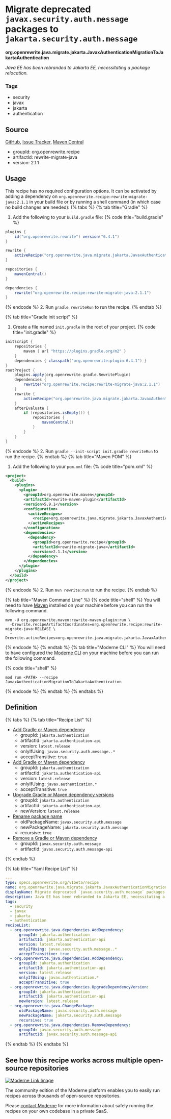# Migrate deprecated `javax.security.auth.message` packages to `jakarta.security.auth.message`

**org.openrewrite.java.migrate.jakarta.JavaxAuthenticationMigrationToJakartaAuthentication**

_Java EE has been rebranded to Jakarta EE, necessitating a package relocation._

### Tags

* security
* javax
* jakarta
* authentication

## Source

[GitHub](https://github.com/openrewrite/rewrite-migrate-java/blob/main/src/main/resources/META-INF/rewrite/jakarta-ee-9.yml), [Issue Tracker](https://github.com/openrewrite/rewrite-migrate-java/issues), [Maven Central](https://central.sonatype.com/artifact/org.openrewrite.recipe/rewrite-migrate-java/2.1.1/jar)

* groupId: org.openrewrite.recipe
* artifactId: rewrite-migrate-java
* version: 2.1.1


## Usage

This recipe has no required configuration options. It can be activated by adding a dependency on `org.openrewrite.recipe:rewrite-migrate-java:2.1.1` in your build file or by running a shell command (in which case no build changes are needed): 
{% tabs %}
{% tab title="Gradle" %}
1. Add the following to your `build.gradle` file:
{% code title="build.gradle" %}
```groovy
plugins {
    id("org.openrewrite.rewrite") version("6.4.1")
}

rewrite {
    activeRecipe("org.openrewrite.java.migrate.jakarta.JavaxAuthenticationMigrationToJakartaAuthentication")
}

repositories {
    mavenCentral()
}

dependencies {
    rewrite("org.openrewrite.recipe:rewrite-migrate-java:2.1.1")
}
```
{% endcode %}
2. Run `gradle rewriteRun` to run the recipe.
{% endtab %}

{% tab title="Gradle init script" %}
1. Create a file named `init.gradle` in the root of your project.
{% code title="init.gradle" %}
```groovy
initscript {
    repositories {
        maven { url "https://plugins.gradle.org/m2" }
    }
    dependencies { classpath("org.openrewrite:plugin:6.4.1") }
}
rootProject {
    plugins.apply(org.openrewrite.gradle.RewritePlugin)
    dependencies {
        rewrite("org.openrewrite.recipe:rewrite-migrate-java:2.1.1")
    }
    rewrite {
        activeRecipe("org.openrewrite.java.migrate.jakarta.JavaxAuthenticationMigrationToJakartaAuthentication")
    }
    afterEvaluate {
        if (repositories.isEmpty()) {
            repositories {
                mavenCentral()
            }
        }
    }
}
```
{% endcode %}
2. Run `gradle --init-script init.gradle rewriteRun` to run the recipe.
{% endtab %}
{% tab title="Maven POM" %}
1. Add the following to your `pom.xml` file:
{% code title="pom.xml" %}
```xml
<project>
  <build>
    <plugins>
      <plugin>
        <groupId>org.openrewrite.maven</groupId>
        <artifactId>rewrite-maven-plugin</artifactId>
        <version>5.9.1</version>
        <configuration>
          <activeRecipes>
            <recipe>org.openrewrite.java.migrate.jakarta.JavaxAuthenticationMigrationToJakartaAuthentication</recipe>
          </activeRecipes>
        </configuration>
        <dependencies>
          <dependency>
            <groupId>org.openrewrite.recipe</groupId>
            <artifactId>rewrite-migrate-java</artifactId>
            <version>2.1.1</version>
          </dependency>
        </dependencies>
      </plugin>
    </plugins>
  </build>
</project>
```
{% endcode %}
2. Run `mvn rewrite:run` to run the recipe.
{% endtab %}

{% tab title="Maven Command Line" %}
{% code title="shell" %}
You will need to have [Maven](https://maven.apache.org/download.cgi) installed on your machine before you can run the following command.

```shell
mvn -U org.openrewrite.maven:rewrite-maven-plugin:run \
  -Drewrite.recipeArtifactCoordinates=org.openrewrite.recipe:rewrite-migrate-java:RELEASE \
  -Drewrite.activeRecipes=org.openrewrite.java.migrate.jakarta.JavaxAuthenticationMigrationToJakartaAuthentication
```
{% endcode %}
{% endtab %}
{% tab title="Moderne CLI" %}
You will need to have configured the [Moderne CLI](https://docs.moderne.io/moderne-cli/cli-intro) on your machine before you can run the following command.

{% code title="shell" %}
```shell
mod run <PATH> --recipe JavaxAuthenticationMigrationToJakartaAuthentication
```
{% endcode %}
{% endtab %}
{% endtabs %}

## Definition

{% tabs %}
{% tab title="Recipe List" %}
* [Add Gradle or Maven dependency](../../../java/dependencies/adddependency.md)
  * groupId: `jakarta.authentication`
  * artifactId: `jakarta.authentication-api`
  * version: `latest.release`
  * onlyIfUsing: `javax.security.auth.message..*`
  * acceptTransitive: `true`
* [Add Gradle or Maven dependency](../../../java/dependencies/adddependency.md)
  * groupId: `jakarta.authentication`
  * artifactId: `jakarta.authentication-api`
  * version: `latest.release`
  * onlyIfUsing: `javax.authentication.*`
  * acceptTransitive: `true`
* [Upgrade Gradle or Maven dependency versions](../../../java/dependencies/upgradedependencyversion.md)
  * groupId: `jakarta.authentication`
  * artifactId: `jakarta.authentication-api`
  * newVersion: `latest.release`
* [Rename package name](../../../java/changepackage.md)
  * oldPackageName: `javax.security.auth.message`
  * newPackageName: `jakarta.security.auth.message`
  * recursive: `true`
* [Remove a Gradle or Maven dependency](../../../java/dependencies/removedependency.md)
  * groupId: `javax.security.auth.message`
  * artifactId: `javax.security.auth.message-api`

{% endtab %}

{% tab title="Yaml Recipe List" %}
```yaml
---
type: specs.openrewrite.org/v1beta/recipe
name: org.openrewrite.java.migrate.jakarta.JavaxAuthenticationMigrationToJakartaAuthentication
displayName: Migrate deprecated `javax.security.auth.message` packages to `jakarta.security.auth.message`
description: Java EE has been rebranded to Jakarta EE, necessitating a package relocation.
tags:
  - security
  - javax
  - jakarta
  - authentication
recipeList:
  - org.openrewrite.java.dependencies.AddDependency:
      groupId: jakarta.authentication
      artifactId: jakarta.authentication-api
      version: latest.release
      onlyIfUsing: javax.security.auth.message..*
      acceptTransitive: true
  - org.openrewrite.java.dependencies.AddDependency:
      groupId: jakarta.authentication
      artifactId: jakarta.authentication-api
      version: latest.release
      onlyIfUsing: javax.authentication.*
      acceptTransitive: true
  - org.openrewrite.java.dependencies.UpgradeDependencyVersion:
      groupId: jakarta.authentication
      artifactId: jakarta.authentication-api
      newVersion: latest.release
  - org.openrewrite.java.ChangePackage:
      oldPackageName: javax.security.auth.message
      newPackageName: jakarta.security.auth.message
      recursive: true
  - org.openrewrite.java.dependencies.RemoveDependency:
      groupId: javax.security.auth.message
      artifactId: javax.security.auth.message-api

```
{% endtab %}
{% endtabs %}

## See how this recipe works across multiple open-source repositories

[![Moderne Link Image](/.gitbook/assets/ModerneRecipeButton.png)](https://app.moderne.io/recipes/org.openrewrite.java.migrate.jakarta.JavaxAuthenticationMigrationToJakartaAuthentication)

The community edition of the Moderne platform enables you to easily run recipes across thousands of open-source repositories.

Please [contact Moderne](https://moderne.io/product) for more information about safely running the recipes on your own codebase in a private SaaS.
